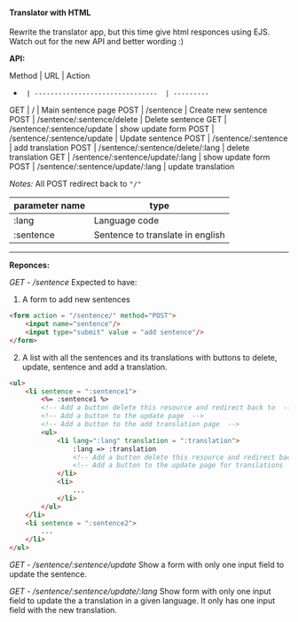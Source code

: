 #### Translator with HTML

Rewrite the translator app, but this time give html responces using EJS. Watch out for the new API and better wording :)

**API:**

Method | URL                              | Action 
-      | -------------------------------  | ---------
GET    | /                                | Main sentence page
POST   | /sentence                        | Create new sentence
POST   | /sentence/:sentence/delete       | Delete sentence
GET    | /sentence/:sentence/update       | show update form
POST   | /sentence/:sentence/update       | Update sentence
POST   | /sentence/:sentence              | add translation
POST   | /sentence/:sentence/delete/:lang | delete translation
GET    | /sentence/:sentence/update/:lang | show update form
POST   | /sentence/:sentence/update/:lang | update translation


*Notes:* All POST redirect back to ```"/"```

parameter name | type
-------------- | -----------------------
:lang          | Language code
:sentence      | Sentence to translate in english

---

**Reponces:**

*GET  - /sentence*
Expected to have:
1. A form to add new sentences
```html
<form action = "/sentence/" method="POST">
    <input name="sentence"/>
    <input type="submit" value = "add sentence"/>
</form>
```
2. A list with all the sentences and its translations with buttons to delete, update, sentence and add a translation.
```html
<ul>
    <li sentence = ":sentence1">
        <%= :sentence1 %>
        <!-- Add a button delete this resource and redirect back to  -->
        <!-- Add a button to the update page  -->
        <!-- Add a button to the add translation page  -->
        <ul>
            <li lang=":lang" translation = ":translation">
                :lang => :translation
                <!-- Add a button delete this resource and redirect back to  -->
                <!-- Add a button to the update page for translations  -->
            </li>
            <li>
                ...
            </li>
        </ul>
    </li>
    <li sentence = ":sentence2">
        ...
    </li>
</ul>
```

*GET - /sentence/:sentence/update*
Show a form with only one input field to update the sentence.

*GET - /sentence/:sentence/update/:lang*
Show form with only one input field to update the a translation in a given language. It only has one input field with the new translation.


